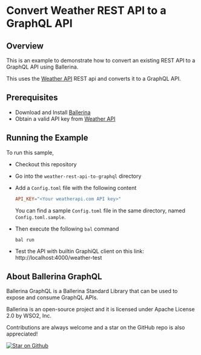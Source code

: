 # Convert Weather REST API to a GraphQL API

## Overview

This is an example to demonstrate how to convert an existing REST API to a GraphQL API using Ballerina.

This uses the [Weather API](https://www.weatherapi.com/) REST api and converts it to a GraphQL API.

## Prerequisites

- Download and Install [Ballerina](https://ballerina.io/downloads/)
- Obtain a valid API key from [Weather API](https://www.weatherapi.com/)

## Running the Example

To run this sample,

- Checkout this repository
- Go into the `weather-rest-api-to-graphql` directory
- Add a `Config.toml` file with the following content

  ```toml
  API_KEY="<Your weatherapi.com API key>"
  ```

  You can find a sample `Config.toml` file in the same directory, named `Config.toml.sample`.

- Then execute the following `bal` command

  ```shell
  bal run
  ```

- Test the API with builtin GraphiQL client on this link:
  http://localhost:4000/weather-test

## About Ballerina GraphQL

Ballerina GraphQL is a Ballerina Standard Library that can be used to expose and consume GraphQL APIs.

Ballerina is an open-source project and it is licensed under Apache License 2.0 by WSO2, Inc.

Contributions are always welcome and a star on the GitHub repo is also appreciated!

[![Star on Github](https://img.shields.io/badge/-Star%20on%20Github-blue?style=social&logo=github)](https://github.com/ballerina-platform/module-ballerina-graphql)
